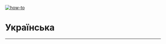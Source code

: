 [![how-to](https://img.shields.io/badge/select-language-blue.svg)](https://github.com/fRead-dev/info/README.md)
# Українська

---

